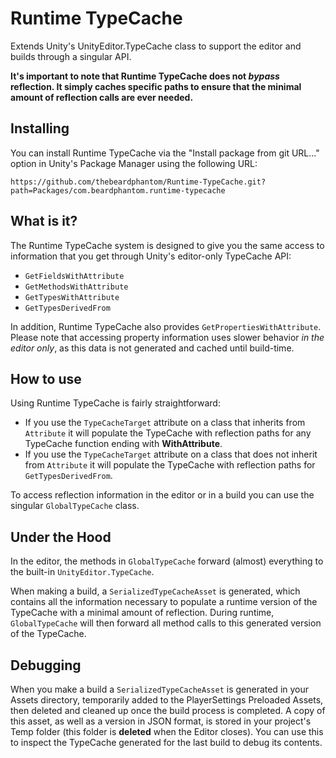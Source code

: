 # Runtime TypeCache
Extends Unity's UnityEditor.TypeCache class to support the editor and builds through a singular API.

**It's important to note that Runtime TypeCache does not _bypass_ reflection. It simply caches specific paths to ensure that the minimal amount of reflection calls are ever needed.**
## Installing 
You can install Runtime TypeCache via the "Install package from git URL..." option in Unity's Package Manager using the following URL:
```
https://github.com/thebeardphantom/Runtime-TypeCache.git?path=Packages/com.beardphantom.runtime-typecache
```

## What is it?
The Runtime TypeCache system is designed to give you the same access to information that you get through Unity's editor-only TypeCache API:
- `GetFieldsWithAttribute`
- `GetMethodsWithAttribute`
- `GetTypesWithAttribute`
- `GetTypesDerivedFrom`

In addition, Runtime TypeCache also provides `GetPropertiesWithAttribute`. Please note that accessing property information uses slower behavior _in the editor only_, as this data is not generated and cached until build-time.
## How to use
Using Runtime TypeCache is fairly straightforward:

- If you use the `TypeCacheTarget` attribute on a class that inherits from `Attribute` it will populate the TypeCache with reflection paths for any TypeCache function ending with **WithAttribute**.
- If you use the `TypeCacheTarget` attribute on a class that does not inherit from `Attribute` it will populate the TypeCache with reflection paths for `GetTypesDerivedFrom`.

To access reflection information in the editor or in a build you can use the singular `GlobalTypeCache` class.
## Under the Hood

In the editor, the methods in `GlobalTypeCache` forward (almost) everything to the built-in `UnityEditor.TypeCache`.

When making a build, a `SerializedTypeCacheAsset` is generated, which contains all the information necessary to populate a runtime version of the TypeCache with a minimal amount of reflection. During runtime, `GlobalTypeCache` will then forward all method calls to this generated version of the TypeCache.

## Debugging
When you make a build a `SerializedTypeCacheAsset` is generated in your Assets directory, temporarily added to the PlayerSettings Preloaded Assets, then deleted and cleaned up once the build process is completed. A copy of this asset, as well as a version in JSON format, is stored in your project's Temp folder (this folder is **deleted** when the Editor closes). You can use this to inspect the TypeCache generated for the last build to debug its contents. 
